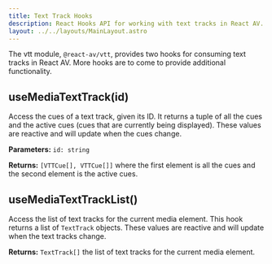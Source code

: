 ```yaml
---
title: Text Track Hooks
description: React Hooks API for working with text tracks in React AV.
layout: ../../layouts/MainLayout.astro
---
```


The vtt module, `@react-av/vtt`, provides two hooks for consuming text tracks in React AV. More hooks are to come to provide additional functionality.

## useMediaTextTrack(id)

Access the cues of a text track, given its ID. It returns a tuple of all the cues and the active cues (cues that are currently being displayed). These values are reactive and will update when the cues change.

**Parameters:** `id: string`

**Returns:** `[VTTCue[], VTTCue[]]` where the first element is all the cues and the second element is the active cues.

## useMediaTextTrackList()

Access the list of text tracks for the current media element. This hook returns a list of `TextTrack` objects. These values are reactive and will update when the text tracks change.

**Returns:** `TextTrack[]` the list of text tracks for the current media element.

